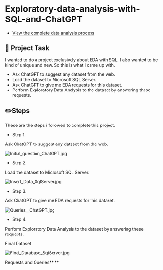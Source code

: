# Exploratory-data-analysis-with-SQL-and-ChatGPT

- [View the complete data analysis process](https://github.com/SokratisPapadopoulos/Exploratory_data_analysis_with_SQL_and_ChatGPT)

## 📝 Project Task

I wanted to do a project exclusively about EDA with SQL. I also wanted to be kind of unique and new. So this is what i came up with.

- Ask ChatGPT to suggest any dataset from the web.
- Load the dataset to Microsoft SQL Server.
- Ask ChatGPT to give me EDA requests for this dataset.
- Perform Exploratory Data Analysis to the dataset by answering these requests.

## ✏️Steps

These are the steps i followed to complete this project.

- Step 1.

Ask ChatGPT to suggest any dataset from the web.

![Initial_question_ChatGPT.jpg](https://s3-us-west-2.amazonaws.com/secure.notion-static.com/41100a9f-984c-46e0-8970-bc4de9fed26d/Initial_question_ChatGPT.jpg)

- Step 2.

Load the dataset to Microsoft SQL Server.

![Insert_Data_SqlServer.jpg](https://s3-us-west-2.amazonaws.com/secure.notion-static.com/ebc7ac9c-e1d5-4987-acba-2341ded16d04/Insert_Data_SqlServer.jpg)

- Step 3.

Ask ChatGPT to give me EDA requests for this dataset.

![Queries__ChatGPT.jpg](https://s3-us-west-2.amazonaws.com/secure.notion-static.com/3c0e958e-ed2b-41fa-aee5-56b737746d58/Queries__ChatGPT.jpg)

- Step 4.

Perform Exploratory Data Analysis to the dataset by answering these requests.

Final Dataset

![Final_Database_SqlServer.jpg](https://s3-us-west-2.amazonaws.com/secure.notion-static.com/55555404-8bf3-4e17-b1c8-659d70ee3747/Final_Database_SqlServer.jpg)

Requests and Queries**:**

